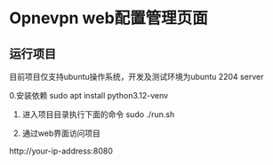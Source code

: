 # Opnevpn web配置管理页面



## 运行项目

目前项目仅支持ubuntu操作系统，开发及测试环境为ubuntu 2204 server

0.安装依赖
sudo apt install python3.12-venv

1. 进入项目目录执行下面的命令
sudo ./run.sh

2. 通过web界面访问项目

http://your-ip-address:8080



